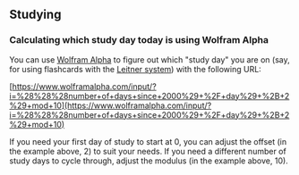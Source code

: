 ## Studying

### Calculating which study day today is using Wolfram Alpha

You can use [Wolfram Alpha](https://www.wolframalpha.com/) to figure out which "study day" you are on (say, for using flashcards with the [Leitner system](https://en.wikipedia.org/wiki/Leitner_system)) with the following URL:

[https://www.wolframalpha.com/input/?i=%28%28%28number+of+days+since+2000%29+%2F+day%29+%2B+2%29+mod+10](https://www.wolframalpha.com/input/?i=%28%28%28number+of+days+since+2000%29+%2F+day%29+%2B+2%29+mod+10)

If you need your first day of study to start at 0, you can adjust the offset (in the example above, 2) to suit your needs. If you need a different number of study days to cycle through, adjust the modulus (in the example above, 10).
